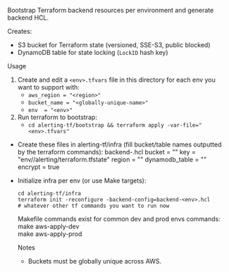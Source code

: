 Bootstrap Terraform backend resources per environment and generate backend HCL.

Creates:
- S3 bucket for Terraform state (versioned, SSE-S3, public blocked)
- DynamoDB table for state locking (`LockID` hash key)

Usage
1) Create and edit a `<env>.tfvars` file in this directory for each env you want to support with:
   - `aws_region = "<region>"`
   - `bucket_name = "<globally-unique-name>"`
   - `env  = "<env>"`
2) Run terraform to bootstrap:
   - `cd alerting-tf/bootstrap && terraform apply -var-file="<env>.tfvars"`
   

- Create these files in alerting-tf/infra (fill bucket/table names outputted by the terraform commands):
  backend-<env>.hcl
    bucket         = "<bucket name>"
    key            = "env/<env>/alerting/terraform.tfstate"
    region         = "<region>"
    dynamodb_table = "<table name>"
    encrypt        = true

- Initialize infra per env (or use Make targets):
  ```
  cd alerting-tf/infra
  terraform init -reconfigure -backend-config=backend-<env>.hcl
  # whatever other tf commands you want to run now
  ```
  
  Makefile commands exist for common dev and prod envs commands:
  make aws-apply-dev   
  make aws-apply-prod  

Notes
- Buckets must be globally unique across AWS.

